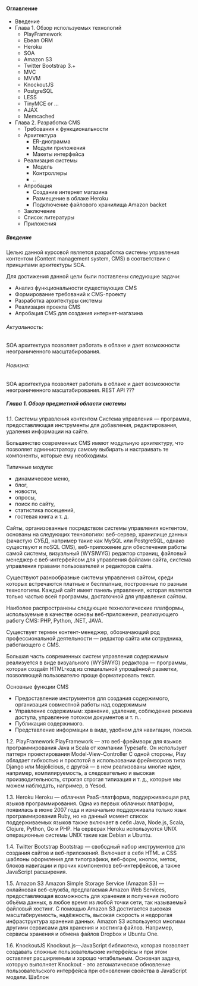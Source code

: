 #### Оглавление
- Введение
- Глава 1. Обзор используемых технологий
  - PlayFramework
  - Ebean ORM
  - Heroku
  - SOA
  - Amazon S3
  - Twitter Bootstrap 3.+
  - MVC
  - MVVM
  - KnockoutJS
  - PostgreSQL
  - LESS
  - TinyMCE or ...
  - AJAX
  - Memcached
- Глава 2. Разработка CMS
  - Требования к функциональности
  - Архитектура
    - ER-диограмма
    - Модули приложения
    - Макеты интерфейса
  - Реализация системы
    - Модель
    - Контроллеры
    - ..
  - Апробация
    - Создание интернет магазина
    - Размещение в облаке Heroku
    - Подключение файлового хранилища Amazon backet
  - Заключение
  - Список литературы
  - Приложения


##### Введение 

Целью данной курсовой является разработка системы управления контентом (Content management system, CMS) в соответствии с принципами архитектуры SOA.

Для достижения данной цели были поставлены следующие задачи:

- Анализ функциональности существующих CMS  
- Формирование требований к CMS-проекту
- Разработка архитектуры системы
- Реализация проекта CMS
- Апробация CMS для создания интернет-магазина

######  Актуальность:
 SOA архитектура позволяет работать в облаке и дает возможности неограниченного масштабирования.

###### Новизна:
 SOA архитектура позволяет работать в облаке и дает возможности неограниченного масштабирования.
 REST API ???

##### Глава 1. Обзор предметной области системы

1.1. Системы управления контентом
Система управления — программа, предоставляющая инструменты для добавления, редактирования, удаления информации на сайте.

Большинство современных CMS имеют модульную архитектуру, что позволяет администратору самому выбирать и настраивать те компоненты, которые ему необходимы.

Типичные модули:
- динамическое меню,
- блог,
- новости,
- опросы,
- поиск по сайту,
- статистика посещений,
- гостевая книга и т. д.

Сайты, организованные посредством системы управления контентом, основаны на следующих технологиях: веб-сервер, хранилище данных (зачастую СУБД, например такие как MySQL или PostgreSQL, однако существуют и noSQL CMS), веб-приложение для обеспечения работы самой системы, визуальный (WYSIWYG) редактор страниц, файловый менеджер с веб-интерфейсом для управления файлами сайта, система управления правами пользователей и редакторов сайта.

Существуют разнообразные системы управления сайтом, среди которых встречаются платные и бесплатные, построенные по разным технологиям. Каждый сайт имеет панель управления, которая является только частью всей программы, достаточной для управления сайтом.

Наиболее распространены следующие технологические платформы, используемые в качестве основы веб-приложения, реализующего работу CMS: PHP, Python, .NET, JAVA.

Существует термин контент-менеджер, обозначающий род профессиональной деятельности — редактор сайта или сотрудника, работающего с CMS.

Большая часть современных систем управления содержимым реализуется в виде визуального (WYSIWYG) редактора — программы, которая создаёт HTML-код из специальной упрощённой разметки, позволяющей пользователю проще форматировать текст.


Основные функции CMS
- Предоставление инструментов для создания содержимого, организация совместной работы над содержимым
-	Управление содержимым: хранение, удаление, соблюдение режима доступа, управление потоком документов и т. п..
-	Публикация содержимого.
-	Представление информации в виде, удобном для навигации, поиска.


1.2. PlayFramework
PlayFramework — это веб-фреймворк для языков программирования Java и Scala от компании Typesafe. Он использует паттерн проектирования Model-View-Controller  С одной стороны, Play обладает гибкостью и простотой в использовании фреймворков типа Django или Mojolicious, с другой — в нем реализованы многие идеи, например, компилируемость, а следовательно и высокая производительность, строгая строгая типизация и т. д., которые мы можем наблюдать, например, в Yesod.

1.3. Heroku
Heroku — облачная PaaS-платформа, поддерживающая ряд языков программирования. Одна из первых облачных платформ, появилась в июне 2007 года и изначально поддерживала только язык программирования Ruby, но на данный момент список поддерживаемых языков также включает в себя Java, Node.js, Scala, Clojure, Python, Go и PHP. На серверах Heroku используются UNIX операционные системы UNIX такие как Debian и Ubuntu.

1.4. Twitter Bootstrap
Bootstrap — свободный набор инструментов для создания сайтов и веб-приложений. Включает в себя HTML и CSS шаблоны оформления для типографики, веб-форм, кнопок, меток, блоков навигации и прочих компонентов веб-интерфейсов, а также JavaScript расширения.

1.5. Amazon S3
Amazon Simple Storage Service (Amazon S3) — онлайновая веб-служба, предлагаемая Amazon Web Services, предоставляющая возможность для хранения и получения любого объёма данных, в любое время из любой точки сети, так называемый файловый хостинг. С помощью Amazon S3 достигается высокая масштабируемость, надёжность, высокая скорость и недорогая инфраструктура хранения данных.
Amazon S3 используется многими другими сервисами для хранения и хостинга файлов. Например, сервисы хранения и обмена файлов Dropbox и Ubuntu One.

1.6. KnockoutJS
Knockout.js—JavaScript библиотека, которая позволяет создавать сложные пользовательские интерфейсы и при этом оставляет расширяемым и хорошо читабельным. Основная задача, которую выполняет Knockout - это автоматическое обновление пользовательского интерфейса при обновлении свойства в JavaScript модели. 
Шаблон 
